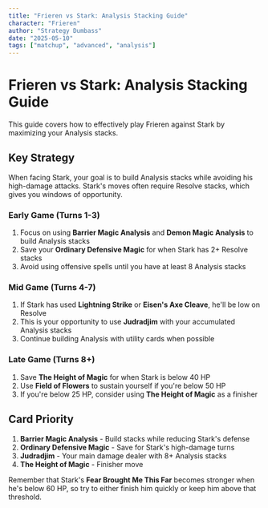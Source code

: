 ```yaml
---
title: "Frieren vs Stark: Analysis Stacking Guide"
character: "Frieren"
author: "Strategy Dumbass"
date: "2025-05-10"
tags: ["matchup", "advanced", "analysis"]
---
```


# Frieren vs Stark: Analysis Stacking Guide

This guide covers how to effectively play Frieren against Stark by maximizing your Analysis stacks.

## Key Strategy

When facing Stark, your goal is to build Analysis stacks while avoiding his high-damage attacks. Stark's moves often require Resolve stacks, which gives you windows of opportunity.

### Early Game (Turns 1-3)

1. Focus on using **Barrier Magic Analysis** and **Demon Magic Analysis** to build Analysis stacks
2. Save your **Ordinary Defensive Magic** for when Stark has 2+ Resolve stacks
3. Avoid using offensive spells until you have at least 8 Analysis stacks

### Mid Game (Turns 4-7)

1. If Stark has used **Lightning Strike** or **Eisen's Axe Cleave**, he'll be low on Resolve
2. This is your opportunity to use **Judradjim** with your accumulated Analysis stacks
3. Continue building Analysis with utility cards when possible

### Late Game (Turns 8+)

1. Save **The Height of Magic** for when Stark is below 40 HP
2. Use **Field of Flowers** to sustain yourself if you're below 50 HP
3. If you're below 25 HP, consider using **The Height of Magic** as a finisher

## Card Priority

1. **Barrier Magic Analysis** - Build stacks while reducing Stark's defense
2. **Ordinary Defensive Magic** - Save for Stark's high-damage turns
3. **Judradjim** - Your main damage dealer with 8+ Analysis stacks
4. **The Height of Magic** - Finisher move

Remember that Stark's **Fear Brought Me This Far** becomes stronger when he's below 60 HP, so try to either finish him quickly or keep him above that threshold.